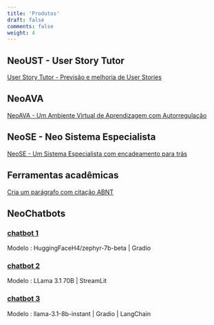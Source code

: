 ```yaml
---
title: 'Produtos'
draft: false
comments: false
weight: 4
---
```


## NeoUST - User Story Tutor
[User Story Tutor - Previsão e melhoria de User Stories](https://huggingface.co/spaces/giseldo/userstory) 

## NeoAVA
[NeoAVA - Um Ambiente Virtual de Aprendizagem com Autorregulação](https://autorregulacao.streamlit.app/)

## NeoSE - Neo Sistema Especialista
[NeoSE - Um Sistema Especialista com encadeamento para trás](https://giseldo-neo-sistema-especialista.hf.space)

## Ferramentas acadêmicas
[Cria um parágrafo com citação ABNT](https://giseldo-neochatbotoneshot.hf.space)

## NeoChatbots

### [chatbot 1](https://giseldo-simple-chatbot.hf.space)
Modelo : HuggingFaceH4/zephyr-7b-beta | Gradio

### [chatbot 2](https://giseldo-chattj.hf.space)
Modelo : LLama 3.1 70B | StreamLit

### [chatbot 3](https://giseldo-chattj.hf.space)
Modelo : llama-3.1-8b-instant | Gradio | LangChain

      



